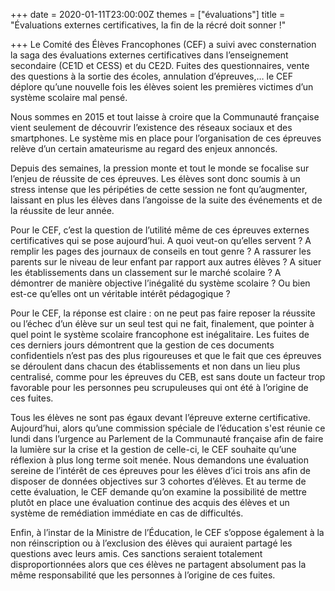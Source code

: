 +++
date = 2020-01-11T23:00:00Z
themes = ["évaluations"]
title = "Évaluations externes certificatives, la fin de la récré doit sonner !"

+++
Le Comité des Élèves Francophones (CEF) a suivi avec consternation la saga des évaluations externes certificatives dans l’enseignement secondaire (CE1D et CESS) et du CE2D. Fuites des questionnaires, vente des questions à la sortie des écoles, annulation d’épreuves,… le CEF déplore qu’une nouvelle fois les élèves soient les premières victimes d’un système scolaire mal pensé.

Nous sommes en 2015 et tout laisse à croire que la Communauté française vient seulement de découvrir l’existence des réseaux sociaux et des smartphones. Le système mis en place pour l’organisation de ces épreuves relève d’un certain amateurisme au regard des enjeux annoncés.

Depuis des semaines, la pression monte et tout le monde se focalise sur l’enjeu de réussite de ces épreuves. Les élèves sont donc soumis à un stress intense que les péripéties de cette session ne font qu’augmenter, laissant en plus les élèves dans l’angoisse de la suite des événements et de la réussite de leur année.

Pour le CEF, c’est la question de l’utilité même de ces épreuves externes certificatives qui se pose aujourd’hui. A quoi veut-on qu’elles servent ? A remplir les pages des journaux de conseils en tout genre ? A rassurer les parents sur le niveau de leur enfant par rapport aux autres élèves ? A situer les établissements dans un classement sur le marché scolaire ? A démontrer de manière objective l’inégalité du système scolaire ? Ou bien est-ce qu’elles ont un véritable intérêt pédagogique ?

Pour le CEF, la réponse est claire : on ne peut pas faire reposer la réussite ou l’échec d’un élève sur un seul test qui ne fait, finalement, que pointer à quel point le système scolaire francophone est inégalitaire. Les fuites de ces derniers jours démontrent que la gestion de ces documents confidentiels n’est pas des plus rigoureuses et que le fait que ces épreuves se déroulent dans chacun des établissements et non dans un lieu plus centralisé, comme pour les épreuves du CEB, est sans doute un facteur trop favorable pour les personnes peu scrupuleuses qui ont été à l’origine de ces fuites.

Tous les élèves ne sont pas égaux devant l’épreuve externe certificative. Aujourd’hui, alors qu’une commission spéciale de l’éducation s'est réunie ce lundi dans l’urgence au Parlement de la Communauté française afin de faire la lumière sur la crise et la gestion de celle-ci, le CEF souhaite qu’une réflexion à plus long terme soit menée. Nous demandons une évaluation sereine de l’intérêt de ces épreuves pour les élèves d’ici trois ans afin de disposer de données objectives sur 3 cohortes d’élèves. Et au terme de cette évaluation, le CEF demande qu’on examine la possibilité de mettre plutôt en place une évaluation continue des acquis des élèves et un système de remédiation immédiate en cas de difficultés.

Enfin, à l’instar de la Ministre de l’Éducation, le CEF s’oppose également à la non réinscription ou à l’exclusion des élèves qui auraient partagé les questions avec leurs amis. Ces sanctions seraient totalement disproportionnées alors que ces élèves ne partagent absolument pas la même responsabilité que les personnes à l’origine de ces fuites.